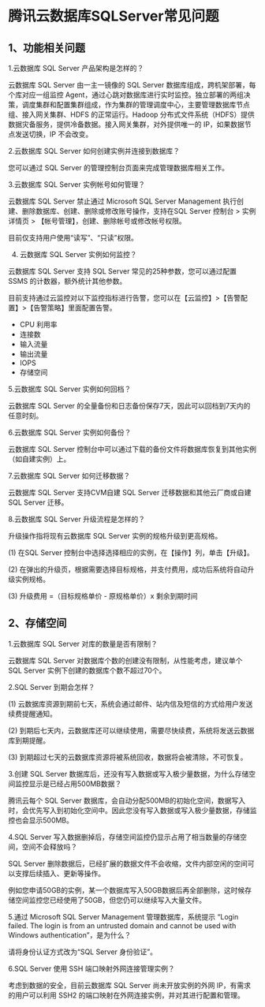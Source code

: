 # 腾讯云数据库SQLServer常见问题
## 1、功能相关问题
1.云数据库 SQL Server 产品架构是怎样的？

云数据库 SQL Server 由一主一镜像的 SQL Server 数据库组成，跨机架部署，每个库对应一组监控 Agent，通过心跳对数据库进行实时监控。独立部署的两组决策，调度集群和配置集群组成，作为集群的管理调度中心，主要管理数据库节点组、接入网关集群、HDFS 的正常运行。Hadoop 分布式文件系统（HDFS）提供数据灾备服务，提供冷备数据。接入网关集群，对外提供唯一的 IP，如果数据节点发送切换，IP 不会改变。

2.云数据库 SQL Server 如何创建实例并连接到数据库？

您可以通过 SQL Server 的管理控制台页面来完成管理数据库相关工作。

3.云数据库 SQL Server 实例帐号如何管理？

云数据库 SQL Server 禁止通过 Microsoft SQL Server Management 执行创建、删除数据库、创建、删除或修改账号操作，支持在SQL Server 控制台 > 实例详情页 > 【帐号管理】，创建、删除帐号或修改帐号权限。

目前仅支持用户使用“读写”、“只读”权限。

4. 云数据库 SQL Server 实例如何监控？

云数据库 SQL Server 支持 SQL Server 常见的25种参数，您可以通过配置 SSMS 的计数器，额外统计其他参数。

目前支持通过云监控对以下监控指标进行告警，您可以在【云监控】>【告警配置】>【告警策略】里面配置告警。
<ul>
    <li>CPU 利用率</li>
    <li>连接数</li>
    <li>输入流量</li>
    <li>输出流量</li>
    <li>IOPS</li>
    <li>存储空间</li>
</ul>
5.云数据库 SQL Server 实例如何回档？

云数据库 SQL Server 的全量备份和日志备份保存7天，因此可以回档到7天内的任意时刻。

6.云数据库 SQL Server 实例如何备份？

云数据库 SQL Server 控制台中可以通过下载的备份文件将数据库恢复到其他实例（如自建实例）上。

7.云数据库 SQL Server 如何迁移数据？

云数据库 SQL Server 支持CVM自建 SQL Server 迁移数据和其他云厂商或自建 SQL Server 迁移。

8.云数据库 SQL Server 升级流程是怎样的？

升级操作指将现有云数据库 SQL Server 实例的规格升级到更高规格。

(1)	在SQL Server 控制台中选择选择相应的实例，在【操作】列，单击【升级】。

(2)	在弹出的升级页，根据需要选择目标规格，并支付费用，成功后系统将自动升级实例规格。

(3)	升级费用 =（目标规格单价 - 原规格单价）x 剩余到期时间

## 2、存储空间

1.云数据库 SQL Server 对库的数量是否有限制？

云数据库 SQL Server 对数据库个数的创建没有限制，从性能考虑，建议单个 SQL Server 实例下创建的数据库个数不超过70个。

2.SQL Server 到期会怎样？

(1)	云数据库资源到期前七天，系统会通过邮件、站内信及短信的方式给用户发送续费提醒通知。

(2)	到期后七天内，云数据库还可以继续使用，需要尽快续费，系统将发送云数据库到期提醒。

(3)	到期超过七天的云数据库资源将被系统回收，数据将会被清除，不可恢复。

3.创建 SQL Server 数据库后，还没有写入数据或写入极少量数据，为什么存储空间监控显示是已经占用500MB数据？

腾讯云每个 SQL Server 数据库，会自动分配500MB的初始化空间，数据写入时，会优先写入到初始化空间中。因此您没有写入数据或写入极少量数据，存储监控也会显示500MB。

4.SQL Server 写入数据删掉后，存储空间监控仍显示占用了相当数量的存储空间，空间不会释放吗？

SQL Server 删除数据后，已经扩展的数据文件不会收缩，文件内部空闲的空间可以支撑后续插入、更新等操作。

例如您申请50GB的实例，某一个数据库写入50GB数据后再全部删除，这时候存储空间监控您已经使用了50GB，但您仍可以继续写入大量文件。

5.通过 Microsoft SQL Server Management 管理数据库，系统提示 “Login failed. The login is from an untrusted domain and cannot be used with Windows authentication”，是为什么？

请将身份认证方式改为“SQL Server 身份验证”。

6.SQL Server 使用 SSH 端口映射外网连接管理实例？

考虑到数据的安全，目前云数据库 SQL Server 尚未开放实例的外网 IP，有需求的用户可以利用 SSH2 的端口映射在外网连接实例，并对其进行配置和管理。











